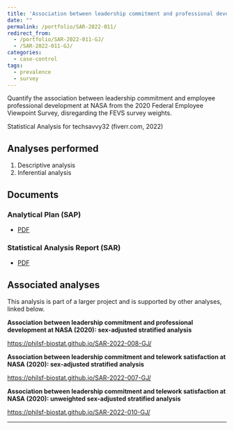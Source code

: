 ```yaml
---
title: 'Association between leadership commitment and professional development at NASA (2020): unweighted sex-adjusted stratified analysis'
date: ""
permalink: /portfolio/SAR-2022-011/
redirect_from:
  - /portfolio/SAR-2022-011-GJ/
  - /SAR-2022-011-GJ/
categories:
  - case-control
tags:
  - prevalence
  - survey
---
```


Quantify the association between leadership commitment and
employee professional development
at NASA from the 2020 Federal Employee Viewpoint Survey, disregarding the FEVS survey weights.

Statistical Analysis for techsavvy32 (fiverr.com, 2022)

## Analyses performed

1. Descriptive analysis
1. Inferential analysis

## Documents

### Analytical Plan (SAP)

- [PDF][sap]

### Statistical Analysis Report (SAR)

- [PDF][sar]

## Associated analyses

This analysis is part of a larger project and is supported by other analyses, linked below.

**Association between leadership commitment and professional development at NASA (2020): sex-adjusted stratified analysis**

<https://philsf-biostat.github.io/SAR-2022-008-GJ/>

**Association between leadership commitment and telework satisfaction at NASA (2020): sex-adjusted stratified analysis**

<https://philsf-biostat.github.io/SAR-2022-007-GJ/>

**Association between leadership commitment and telework satisfaction at NASA (2020): unweighted sex-adjusted stratified analysis**

<https://philsf-biostat.github.io/SAR-2022-010-GJ/>

---

[sap]: /files/SAP-2022-011-GJ-v01.pdf
[sar]: /files/SAR-2022-011-GJ-v01.pdf
